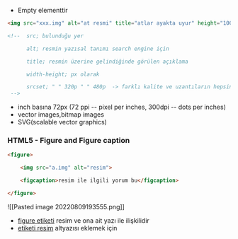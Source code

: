 - Empty elementtir

```html
<img src="xxx.img" alt="at resmi" title="atlar ayakta uyur" height="100" width="100"/>

<!--  src; bulunduğu yer

      alt; resmin yazısal tanımı search engine için

      title; resmin üzerine gelindiğinde görülen açıklama

      width-height; px olarak

      srcset; " " 320p " " 480p  -> farklı kalite ve uzantıların hepsini gösterir
 -->
```

- inch basına 72px (72 ppi -- pixel per inches, 300dpi -- dots per  inches)
- vector images,bitmap images
- SVG(scalable vector graphics)


### HTML5 - Figure and Figure caption

```html
<figure>

    <img src="a.img" alt="resim">

    <figcaption>resim ile ilgili yorum bu</figcaption>

</figure>
```
![[Pasted image 20220809193555.png]]

- <u>figure etiketi</u> resim ve ona ait yazı ile ilişkilidir
- <u>etiketi resim</u> altyazısı eklemek için
